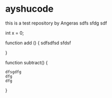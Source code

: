 # ayshucode

this is a test repository by Angeras
sdfs
sfdg
sdf

int x = 0; 


function add () 
{
sdfsdfsd
sfdsf    

}

function subtract() {

    dfsgdfg
    dfg
    dfg

}

